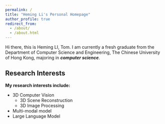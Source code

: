 ```yaml
---
permalink: /
title: "Heming Li's Personal Homepage"
author_profile: true
redirect_from: 
  - /about/
  - /about.html
---
```

Hi there, this is Heming LI, Tom. I am currently a fresh graduate from the Department of Computer Science and Engineering, The Chinese University of Hong Kong, majoring in ***computer science***. 

## Research Interests
**My research interests include:**
- 3D Computer Vision
  - 3D Scene Reconstruction
  - 3D Image Processing
- Multi-modal model
- Large Language Model